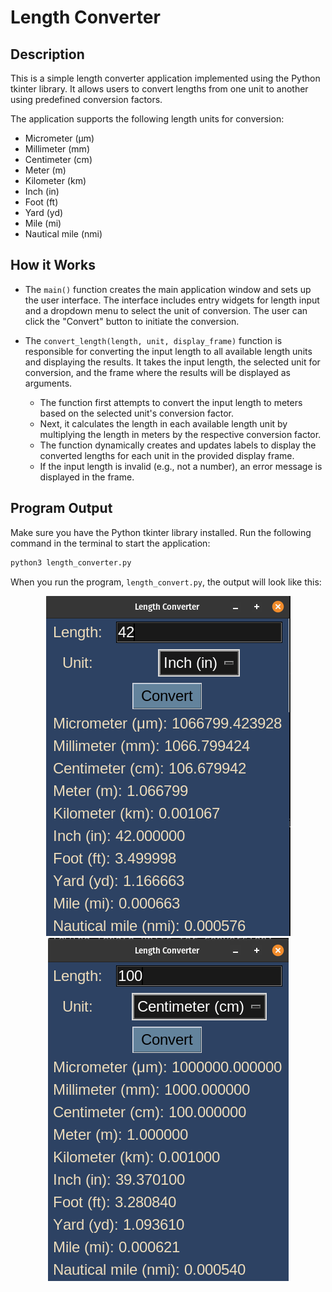 # Length Converter

## Description

This is a simple length converter application implemented using the Python tkinter library. It allows users to convert lengths from one unit to another using predefined conversion factors.

The application supports the following length units for conversion:
- Micrometer (μm)
- Millimeter (mm)
- Centimeter (cm)
- Meter (m)
- Kilometer (km)
- Inch (in)
- Foot (ft)
- Yard (yd)
- Mile (mi)
- Nautical mile (nmi)

## How it Works

- The <code>main()</code> function creates the main application window and sets up the user interface. The interface includes entry widgets for length input and a dropdown menu to select the unit of conversion. The user can click the "Convert" button to initiate the conversion.

- The <code>convert_length(length, unit, display_frame)</code> function is responsible for converting the input length to all available length units and displaying the results. It takes the input length, the selected unit for conversion, and the frame where the results will be displayed as arguments.
    - The function first attempts to convert the input length to meters based on the selected unit's conversion factor.
    - Next, it calculates the length in each available length unit by multiplying the length in meters by the respective conversion factor.
    - The function dynamically creates and updates labels to display the converted lengths for each unit in the provided display frame.
    - If the input length is invalid (e.g., not a number), an error message is displayed in the frame.


## Program Output

Make sure you have the Python tkinter library installed. Run the following command in the terminal to start the application:
```bash
python3 length_converter.py
```

When you run the program, `length_convert.py`, the output will look like this:

<p align="center">
  <img src="output/length-output-1.png" alt='Length Output 1'>
  <img src="output/length-output-2.png" alt='Length Output 2'>
</p>
